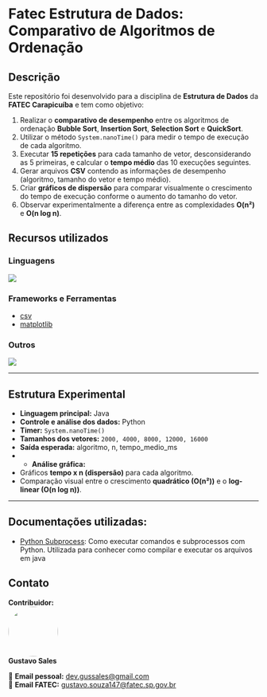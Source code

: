 # Fatec Estrutura de Dados: Comparativo de Algoritmos de Ordenação

## Descrição

Este repositório foi desenvolvido para a disciplina de **Estrutura de Dados** da **FATEC Carapicuíba** e tem como objetivo:

1. Realizar o **comparativo de desempenho** entre os algoritmos de ordenação **Bubble Sort**, **Insertion Sort**, **Selection Sort** e **QuickSort**.  
2. Utilizar o método `System.nanoTime()` para medir o tempo de execução de cada algoritmo.  
3. Executar **15 repetições** para cada tamanho de vetor, desconsiderando as 5 primeiras, e calcular o **tempo médio** das 10 execuções seguintes.  
4. Gerar arquivos **CSV** contendo as informações de desempenho (algoritmo, tamanho do vetor e tempo médio).  
5. Criar **gráficos de dispersão** para comparar visualmente o crescimento do tempo de execução conforme o aumento do tamanho do vetor.  
6. Observar experimentalmente a diferença entre as complexidades **O(n²)** e **O(n log n)**.  

## Recursos utilizados

### Linguagens
<img src="https://skillicons.dev/icons?i=java,python"/>

### Frameworks e Ferramentas
- [csv](https://docs.python.org/3/library/csv.html)
- [matplotlib](https://matplotlib.org/)

### Outros
<img src="https://skillicons.dev/icons?i=git,github"/>

---

## Estrutura Experimental

- **Linguagem principal:** Java  
- **Controle e análise dos dados:** Python  
- **Timer:** `System.nanoTime()`  
- **Tamanhos dos vetores:** `2000, 4000, 8000, 12000, 16000`  
- **Saída esperada:**  algoritmo, n, tempo_medio_ms
- - **Análise gráfica:**  
- Gráficos **tempo x n (dispersão)** para cada algoritmo.  
- Comparação visual entre o crescimento **quadrático (O(n²))** e o **log-linear (O(n log n))**.  

---

## Documentações utilizadas:
- [Python Subprocess](https://docs.python.org/3/library/subprocess.html): Como executar comandos e subprocessos com Python. Utilizada para conhecer como compilar e executar os arquivos em java

## Contato

**Contribuidor:**  
<a href="https://github.com/Gusales" target="_blank">
<img src="https://github.com/Gusales.png" width="100" style="border-radius: 50%;" />
</a>  
**Gustavo Sales**

📧 **Email pessoal:** [dev.gussales@gmail.com](mailto:dev.gussales@gmail.com)  
📧 **Email FATEC:** [gustavo.souza147@fatec.sp.gov.br](mailto:gustavo.souza147@fatec.sp.gov.br)